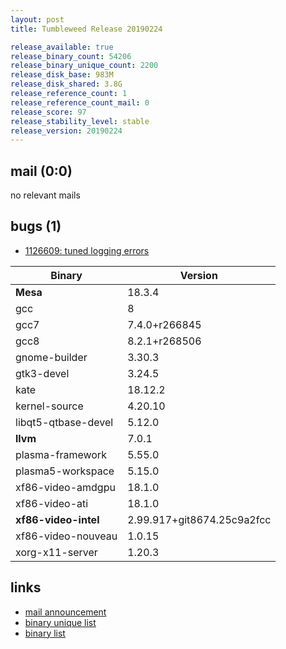 ```yaml
---
layout: post
title: Tumbleweed Release 20190224

release_available: true
release_binary_count: 54206
release_binary_unique_count: 2200
release_disk_base: 983M
release_disk_shared: 3.8G
release_reference_count: 1
release_reference_count_mail: 0
release_score: 97
release_stability_level: stable
release_version: 20190224
---
```


## mail (0:0)

no relevant mails

## bugs (1)

<!--more-->

- [1126609: tuned logging errors](https://bugzilla.opensuse.org/show_bug.cgi?id=1126609)

Binary | Version
--- | ---
**Mesa** | 18.3.4
gcc | 8
gcc7 | 7.4.0+r266845
gcc8 | 8.2.1+r268506
gnome-builder | 3.30.3
gtk3-devel | 3.24.5
kate | 18.12.2
kernel-source | 4.20.10
libqt5-qtbase-devel | 5.12.0
**llvm** | 7.0.1
plasma-framework | 5.55.0
plasma5-workspace | 5.15.0
xf86-video-amdgpu | 18.1.0
xf86-video-ati | 18.1.0
**xf86-video-intel** | 2.99.917+git8674.25c9a2fcc
xf86-video-nouveau | 1.0.15
xorg-x11-server | 1.20.3

## links

- [mail announcement](https://lists.opensuse.org/opensuse-factory/2019-02/msg00577.html)
- [binary unique list](http://download.tumbleweed.boombatower.com/20190224/rpm.unique.list)
- [binary list](http://download.tumbleweed.boombatower.com/20190224/rpm.list)
